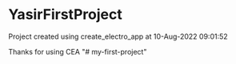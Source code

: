 # YasirFirstProject

Project created using create_electro_app at 10-Aug-2022 09:01:52

Thanks for using CEA
"# my-first-project" 

